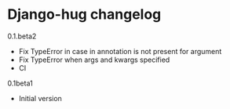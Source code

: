 # Django-hug changelog

0.1.beta2
* Fix TypeError in case in annotation is not present for argument
* Fix TypeError when args and kwargs specified
* CI


0.1beta1
* Initial version
